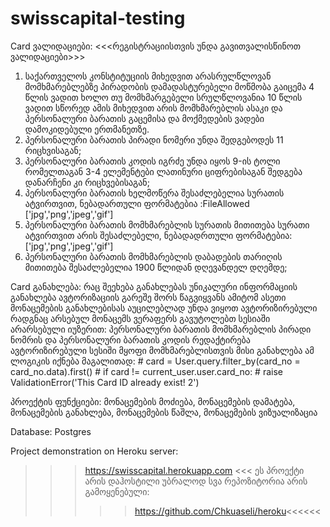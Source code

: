 # swisscapital-testing

Card ვალიდაციები:
                                        <<<რეგისტრაციისთვის უნდა გავითვალისწინოთ ვალიდაციები>>>
1) საქართველოს კონსტიტუციის მიხედვით არასრულწლოვან მომხმარებლებზე პირადობის დამადასტურებელი მოწმობა გაიცემა 4 წლის ვადით ხოლო თუ მომხმარგებელი სრულწლოვანია 10 წლის ვადით სწორედ ამის მიხედვით არის მომხმარებლის ასაკი და პერსონალური ბარათის გაცემისა და მოქმედების ვადები დამოკიდებული ერთმანეთზე.
2) პერსონალური ბარათის პირადი ნომერი უნდა შედგებოდეს 11 რიცხვისაგან;
3) პერსონალური ბარათის კოდის იგრძე უნდა იყოს 9-ის ტოლი რომელთაგან 3-4 ელემენტები ლათინური ციფრებისაგან შედგება დანარჩენი კი რიცხვებისაგან;
4) პერსონალური ბარათის ხელმოწერა შესაძლებელია სურათის ატვირთვით, ნებადართული ფორმატებია :FileAllowed ['jpg','png','jpeg','gif']
5) პერსონალური ბარათის მომხმარებლის სურათის მითითება სურათი ატვირთვით არის შესაძლებელი, ნებადადრთული ფორმატებია: ['jpg','png','jpeg','gif']
6) პერსონალური ბარათის მომხმარებლის დაბადების თარიღის მითითება შესაძლებელია 1900 წლიდან დღევანდელ დღემდე;

Card განახლება:
რაც შეეხება განახლებას უნიკალური ინფორმაციის განახლება ავტორიზაციის გარეშე შორს წაგვიყვანს ამიტომ ასეთი მონაცემების განახლებისას აუცილებლად უნდა ვიყოთ ავტორიზირებული რადგნაც არსებულ მონაცემს ვერაფერს გავუტოლებთ სესიაში არარსებული იუზერით: პერსონალური ბარათის მომხმარებლის პირადი ნომრის და პერსონალური ბარათის კოდის რედაქტირება ავტორიზირებული სესიში მყოფი მომხმარებლისთვის მისი განახლება ამ ლოგიკის იქნება მაგალითად: 
     # card = User.query.filter_by(card_no = card_no.data).first()
        # if card != current_user.user.card_no:
        #     raise ValidationError('This Card ID already exist! 2')
        
 >>>>>>>>>>>>>>>>>>>>>>>
პროექტის ფუნქციები:
 მონაცემების მოძიება,
 მონაცემების დამატება,
 მონაცემების განახლება,
 მონაცემების წაშლა,
 მონაცემების ვიზუალიზაცია
 >>>>>>>>>>>>>>>>>>>>>>>
   
 Database: Postgres
 
  Project demonstration on Heroku server:
  >>>  https://swisscapital.herokuapp.com   <<< 
  ეს პროექტი არის დაჰოსტილი უბრალოდ სვა რეპოზიტორია არის გამოყენებული:
  >>>>>https://github.com/Chkuaseli/heroku<<<<<<
